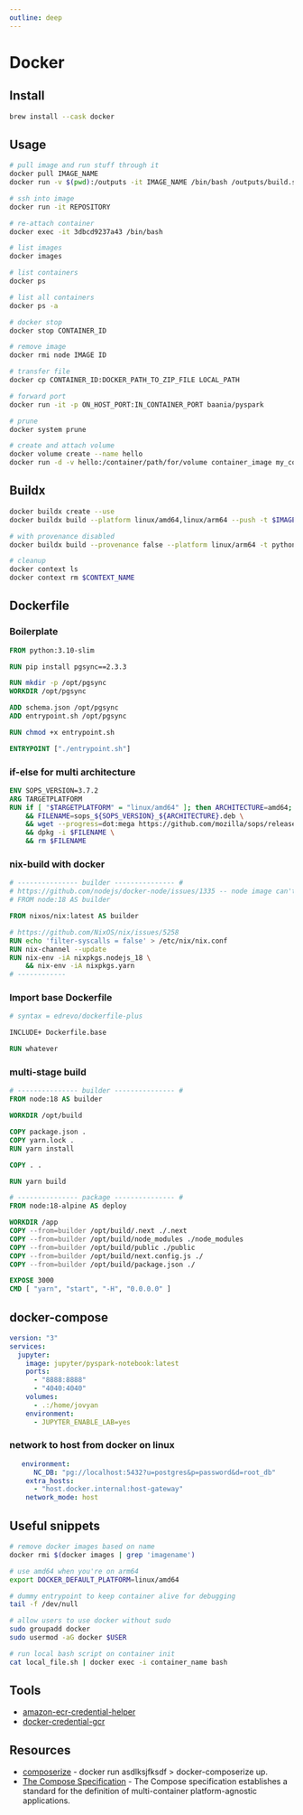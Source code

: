 ```yaml
---
outline: deep
---
```


# Docker

## Install

```bash
brew install --cask docker
```

## Usage

```bash
# pull image and run stuff through it
docker pull IMAGE_NAME
docker run -v $(pwd):/outputs -it IMAGE_NAME /bin/bash /outputs/build.sh

# ssh into image
docker run -it REPOSITORY

# re-attach container
docker exec -it 3dbcd9237a43 /bin/bash

# list images
docker images

# list containers
docker ps

# list all containers
docker ps -a

# docker stop
docker stop CONTAINER_ID

# remove image
docker rmi node IMAGE ID

# transfer file
docker cp CONTAINER_ID:DOCKER_PATH_TO_ZIP_FILE LOCAL_PATH

# forward port
docker run -it -p ON_HOST_PORT:IN_CONTAINER_PORT baania/pyspark

# prune
docker system prune

# create and attach volume
docker volume create --name hello
docker run -d -v hello:/container/path/for/volume container_image my_command
```

## Buildx

```bash
docker buildx create --use
docker buildx build --platform linux/amd64,linux/arm64 --push -t $IMAGE_URI .

# with provenance disabled
docker buildx build --provenance false --platform linux/arm64 -t python-base .

# cleanup
docker context ls
docker context rm $CONTEXT_NAME
```

## Dockerfile

### Boilerplate

```dockerfile
FROM python:3.10-slim

RUN pip install pgsync==2.3.3

RUN mkdir -p /opt/pgsync
WORKDIR /opt/pgsync

ADD schema.json /opt/pgsync
ADD entrypoint.sh /opt/pgsync

RUN chmod +x entrypoint.sh

ENTRYPOINT ["./entrypoint.sh"]
```

### if-else for multi architecture

```dockerfile
ENV SOPS_VERSION=3.7.2
ARG TARGETPLATFORM
RUN if [ "$TARGETPLATFORM" = "linux/amd64" ]; then ARCHITECTURE=amd64; elif [ "$TARGETPLATFORM" = "linux/arm64" ]; then ARCHITECTURE=arm64; else ARCHITECTURE=amd64; fi \
    && FILENAME=sops_${SOPS_VERSION}_${ARCHITECTURE}.deb \
    && wget --progress=dot:mega https://github.com/mozilla/sops/releases/download/v$SOPS_VERSION/$FILENAME \
    && dpkg -i $FILENAME \
    && rm $FILENAME
```

### nix-build with docker

```dockerfile
# --------------- builder --------------- #
# https://github.com/nodejs/docker-node/issues/1335 -- node image can't do yarn install with linux/arm64
# FROM node:18 AS builder

FROM nixos/nix:latest AS builder

# https://github.com/NixOS/nix/issues/5258
RUN echo 'filter-syscalls = false' > /etc/nix/nix.conf
RUN nix-channel --update
RUN nix-env -iA nixpkgs.nodejs_18 \
    && nix-env -iA nixpkgs.yarn
# ------------
```

### Import base Dockerfile

```dockerfile
# syntax = edrevo/dockerfile-plus

INCLUDE+ Dockerfile.base

RUN whatever
```

### multi-stage build

```dockerfile
# --------------- builder --------------- #
FROM node:18 AS builder

WORKDIR /opt/build

COPY package.json .
COPY yarn.lock .
RUN yarn install

COPY . .

RUN yarn build

# --------------- package --------------- #
FROM node:18-alpine AS deploy

WORKDIR /app
COPY --from=builder /opt/build/.next ./.next
COPY --from=builder /opt/build/node_modules ./node_modules
COPY --from=builder /opt/build/public ./public
COPY --from=builder /opt/build/next.config.js ./
COPY --from=builder /opt/build/package.json ./

EXPOSE 3000
CMD [ "yarn", "start", "-H", "0.0.0.0" ]
```

## docker-compose

```yaml
version: "3"
services:
  jupyter:
    image: jupyter/pyspark-notebook:latest
    ports:
      - "8888:8888"
      - "4040:4040"
    volumes:
      - .:/home/jovyan
    environment:
      - JUPYTER_ENABLE_LAB=yes
```

### network to host from docker on linux

```yaml
   environment:
      NC_DB: "pg://localhost:5432?u=postgres&p=password&d=root_db"
    extra_hosts:
      - "host.docker.internal:host-gateway"
    network_mode: host
```

## Useful snippets

```bash
# remove docker images based on name
docker rmi $(docker images | grep 'imagename')

# use amd64 when you're on arm64
export DOCKER_DEFAULT_PLATFORM=linux/amd64

# dummy entrypoint to keep container alive for debugging
tail -f /dev/null

# allow users to use docker without sudo
sudo groupadd docker
sudo usermod -aG docker $USER

# run local bash script on container init
cat local_file.sh | docker exec -i container_name bash
```

## Tools

- [amazon-ecr-credential-helper](https://github.com/awslabs/amazon-ecr-credential-helper)
- [docker-credential-gcr](https://github.com/GoogleCloudPlatform/docker-credential-gcr)

## Resources

- [composerize](https://www.composerize.com) - docker run asdlksjfksdf > docker-composerize up.
- [The Compose Specification](https://github.com/compose-spec/compose-spec/blob/master/spec.md) - The Compose specification establishes a standard for the definition of multi-container platform-agnostic applications.

